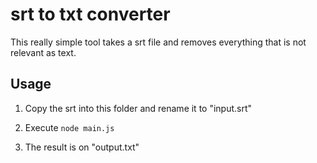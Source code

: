 # srt to txt converter

This really simple tool takes a srt file and removes everything that is not relevant as text.

## Usage

1. Copy the srt into this folder and rename it to "input.srt"

2. Execute `node main.js`

3. The result is on "output.txt"
